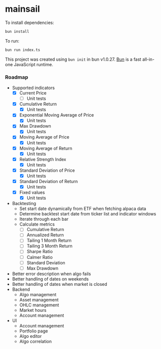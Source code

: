 # mainsail

To install dependencies:

```bash
bun install
```

To run:

```bash
bun run index.ts
```

This project was created using `bun init` in bun v1.0.27. [Bun](https://bun.sh) is a fast all-in-one JavaScript runtime.

### Roadmap

- Supported indicators
    - [x] Current Price
        - [ ] Unit tests
    - [x] Cumulative Return
        - [x] Unit tests
    - [x] Exponential Moving Average of Price
        - [x] Unit tests
    - [x] Max Drawdown
        - [x] Unit tests
    - [x] Moving Average of Price
        - [x] Unit tests
    - [x] Moving Average of Return
        - [x] Unit tests
    - [x] Relative Strength Index
        - [x] Unit tests
    - [x] Standard Deviation of Price
        - [x] Unit tests
    - [x] Standard Deviation of Return
        - [x] Unit tests
    - [x] Fixed values
        - [x] Unit tests
- Backtesting
    - Set start date dynamically from ETF when fetching alpaca data
    - Determine backtest start date from ticker list and indicator windows
    - Iterate through each bar
    - Calculate metrics
        - [ ] Cumulative Return
        - [ ] Annualized Return
        - [ ] Tailing 1 Month Return
        - [ ] Tailing 3 Month Return
        - [ ] Sharpe Ratio
        - [ ] Calmer Ratio
        - [ ] Standard Deviation
        - [ ] Max Drawdown
- Better error description when algo fails
- Better handling of dates on weekends
- Better handling of dates when market is closed
- Backend
    - Algo management
    - Asset management
    - OHLC management
    - Market hours
    - Account management
- UI
    - Account management
    - Portfolio page
    - Algo editor
    - Algo correlation
